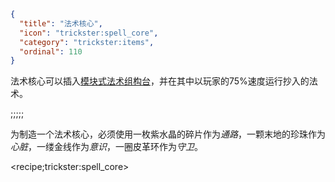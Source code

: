 ```json
{
  "title": "法术核心",
  "icon": "trickster:spell_core",
  "category": "trickster:items",
  "ordinal": 110
}
```

法术核心可以插入[模块式法术组构台](^trickster:items/modular_spell_construct)，并在其中以玩家的75%速度运行抄入的法术。

;;;;;

为制造一个法术核心，必须使用一枚紫水晶的碎片作为*通路*，一颗末地的珍珠作为*心脏*，一缕金线作为*意识*，一圈皮革环作为*守卫*。

<recipe;trickster:spell_core>